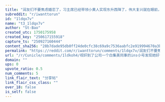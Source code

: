 ```yaml
---
title: "润友们不要焦虑婚恋了，习主席已经带领小黄人实现东升西降了，伟大复兴就在眼前，你还没有收到通知？"
subreddit: "r/iwanttorun"
id: "1ldqx7v"
name: "t3_1ldqx7v"
author: "St-Bao"
created_utc: 1750175958
created_key: "250617155918"
capture_ts: "250927160444"
content_sha256: "28b7dade95db0ff24de0cfc38c69a9c7536aabfc2e919994670a3b8068680673"
permalink: "https://reddit.com/r/iwanttorun/comments/1ldqx7v/润友们不要焦虑婚恋了习主席已经带领小黄人实现东升西降了伟大复兴就在眼前你还没有收到通知/"
url: "/r/Cunicle/comments/1ldkoh4/视奸到了公司一个白集美同事的ins小号发现她好像在研究钓小黄蝻哎我好像真理解习主席的东升西降和伟大复/"
domain: ""
ups: 0
upvote_ratio: 0.5
num_comments: 5
link_flair_text: "分享帖"
link_flair_css_class: ""
over_18: false
is_self: false
---
```


